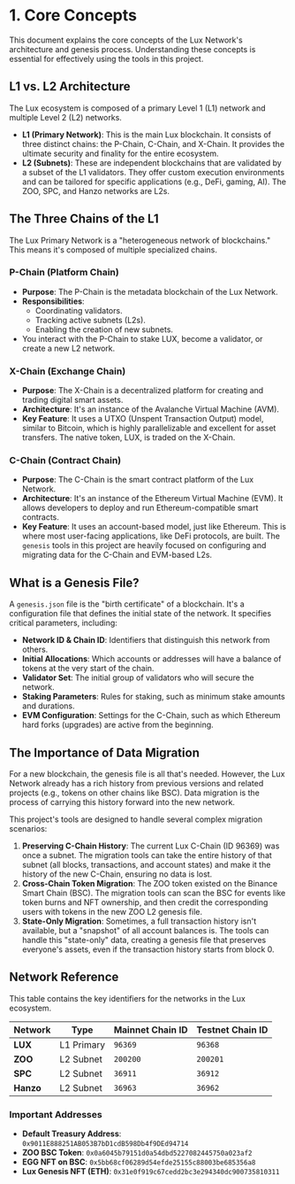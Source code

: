 # 1. Core Concepts

This document explains the core concepts of the Lux Network's architecture and genesis process. Understanding these concepts is essential for effectively using the tools in this project.

## L1 vs. L2 Architecture

The Lux ecosystem is composed of a primary Level 1 (L1) network and multiple Level 2 (L2) networks.

-   **L1 (Primary Network)**: This is the main Lux blockchain. It consists of three distinct chains: the P-Chain, C-Chain, and X-Chain. It provides the ultimate security and finality for the entire ecosystem.
-   **L2 (Subnets)**: These are independent blockchains that are validated by a subset of the L1 validators. They offer custom execution environments and can be tailored for specific applications (e.g., DeFi, gaming, AI). The ZOO, SPC, and Hanzo networks are L2s.

## The Three Chains of the L1

The Lux Primary Network is a "heterogeneous network of blockchains." This means it's composed of multiple specialized chains.

### P-Chain (Platform Chain)

-   **Purpose**: The P-Chain is the metadata blockchain of the Lux Network.
-   **Responsibilities**:
    -   Coordinating validators.
    -   Tracking active subnets (L2s).
    -   Enabling the creation of new subnets.
-   You interact with the P-Chain to stake LUX, become a validator, or create a new L2 network.

### X-Chain (Exchange Chain)

-   **Purpose**: The X-Chain is a decentralized platform for creating and trading digital smart assets.
-   **Architecture**: It's an instance of the Avalanche Virtual Machine (AVM).
-   **Key Feature**: It uses a UTXO (Unspent Transaction Output) model, similar to Bitcoin, which is highly parallelizable and excellent for asset transfers. The native token, LUX, is traded on the X-Chain.

### C-Chain (Contract Chain)

-   **Purpose**: The C-Chain is the smart contract platform of the Lux Network.
-   **Architecture**: It's an instance of the Ethereum Virtual Machine (EVM). It allows developers to deploy and run Ethereum-compatible smart contracts.
-   **Key Feature**: It uses an account-based model, just like Ethereum. This is where most user-facing applications, like DeFi protocols, are built. The `genesis` tools in this project are heavily focused on configuring and migrating data for the C-Chain and EVM-based L2s.

## What is a Genesis File?

A `genesis.json` file is the "birth certificate" of a blockchain. It's a configuration file that defines the initial state of the network. It specifies critical parameters, including:

-   **Network ID & Chain ID**: Identifiers that distinguish this network from others.
-   **Initial Allocations**: Which accounts or addresses will have a balance of tokens at the very start of the chain.
-   **Validator Set**: The initial group of validators who will secure the network.
-   **Staking Parameters**: Rules for staking, such as minimum stake amounts and durations.
-   **EVM Configuration**: Settings for the C-Chain, such as which Ethereum hard forks (upgrades) are active from the beginning.

## The Importance of Data Migration

For a new blockchain, the genesis file is all that's needed. However, the Lux Network already has a rich history from previous versions and related projects (e.g., tokens on other chains like BSC). Data migration is the process of carrying this history forward into the new network.

This project's tools are designed to handle several complex migration scenarios:

1.  **Preserving C-Chain History**: The current Lux C-Chain (ID 96369) was once a subnet. The migration tools can take the entire history of that subnet (all blocks, transactions, and account states) and make it the history of the new C-Chain, ensuring no data is lost.
2.  **Cross-Chain Token Migration**: The ZOO token existed on the Binance Smart Chain (BSC). The migration tools can scan the BSC for events like token burns and NFT ownership, and then credit the corresponding users with tokens in the new ZOO L2 genesis file.
3.  **State-Only Migration**: Sometimes, a full transaction history isn't available, but a "snapshot" of all account balances is. The tools can handle this "state-only" data, creating a genesis file that preserves everyone's assets, even if the transaction history starts from block 0.

## Network Reference

This table contains the key identifiers for the networks in the Lux ecosystem.

| Network         | Type       | Mainnet Chain ID | Testnet Chain ID |
| --------------- | ---------- | ---------------- | ---------------- |
| **LUX**         | L1 Primary | `96369`          | `96368`          |
| **ZOO**         | L2 Subnet  | `200200`         | `200201`         |
| **SPC**         | L2 Subnet  | `36911`          | `36912`          |
| **Hanzo**       | L2 Subnet  | `36963`          | `36962`          |

### Important Addresses

-   **Default Treasury Address**: `0x9011E888251AB053B7bD1cdB598Db4f9DEd94714`
-   **ZOO BSC Token**: `0x0a6045b79151d0a54dbd5227082445750a023af2`
-   **EGG NFT on BSC**: `0x5bb68cf06289d54efde25155c88003be685356a8`
-   **Lux Genesis NFT (ETH)**: `0x31e0f919c67cedd2bc3e294340dc900735810311`
